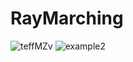 # RayMarching
![teffMZv](https://user-images.githubusercontent.com/61834010/161596573-14653ac6-29ef-4fc5-a733-0f87cf892207.gif)
![example2](https://imgur.com/qt5KrwG)
